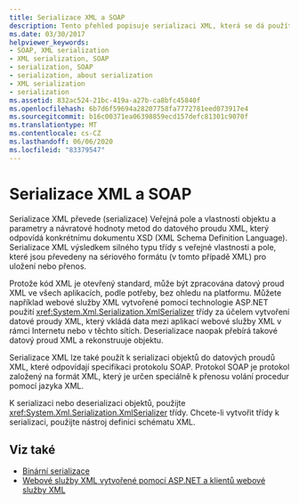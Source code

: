 ```yaml
---
title: Serializace XML a SOAP
description: Tento přehled popisuje serializaci XML, která se dá použít k serializaci objektů do datových proudů XML, které odpovídají specifikaci SOAP.
ms.date: 03/30/2017
helpviewer_keywords:
- SOAP, XML serialization
- XML serialization, SOAP
- serialization, SOAP
- serialization, about serialization
- XML serialization
- serialization
ms.assetid: 832ac524-21bc-419a-a27b-ca8bfc45840f
ms.openlocfilehash: 6b7d6f59694a28207758fa7772781eed073917e4
ms.sourcegitcommit: b16c00371ea06398859ecd157defc81301c9070f
ms.translationtype: MT
ms.contentlocale: cs-CZ
ms.lasthandoff: 06/06/2020
ms.locfileid: "83379547"
---
```

# <a name="xml-and-soap-serialization"></a>Serializace XML a SOAP

Serializace XML převede (serializace) Veřejná pole a vlastnosti objektu a parametry a návratové hodnoty metod do datového proudu XML, který odpovídá konkrétnímu dokumentu XSD (XML Schema Definition Language). Serializace XML výsledkem silného typu třídy s veřejné vlastnosti a pole, které jsou převedeny na sériového formátu (v tomto případě XML) pro uložení nebo přenos.

Protože kód XML je otevřený standard, může být zpracována datový proud XML ve všech aplikacích, podle potřeby, bez ohledu na platformu. Můžete například webové služby XML vytvořené pomocí technologie ASP.NET použití <xref:System.Xml.Serialization.XmlSerializer> třídy za účelem vytvoření datové proudy XML, který vkládá data mezi aplikací webové služby XML v rámci Internetu nebo v těchto sítích. Deserializace naopak přebírá takové datový proud XML a rekonstruuje objektu.

Serializace XML lze také použít k serializaci objektů do datových proudů XML, které odpovídají specifikaci protokolu SOAP. Protokol SOAP je protokol založený na formát XML, který je určen speciálně k přenosu volání procedur pomocí jazyka XML.

K serializaci nebo deserializaci objektů, použijte <xref:System.Xml.Serialization.XmlSerializer> třídy. Chcete-li vytvořit třídy k serializaci, použijte nástroj definici schématu XML.

## <a name="see-also"></a>Viz také

- [Binární serializace](binary-serialization.md)
- [Webové služby XML vytvořené pomocí ASP.NET a klientů webové služby XML](https://docs.microsoft.com/previous-versions/dotnet/netframework-4.0/7bkzywba(v=vs.100))
